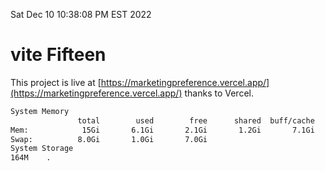 Sat Dec 10 10:38:08 PM EST 2022

# vite Fifteen


This project is live at [https://marketingpreference.vercel.app/](https://marketingpreference.vercel.app/) thanks to Vercel.

```bash
System Memory
               total        used        free      shared  buff/cache   available
Mem:            15Gi       6.1Gi       2.1Gi       1.2Gi       7.1Gi       7.6Gi
Swap:          8.0Gi       1.0Gi       7.0Gi
System Storage
164M	.
